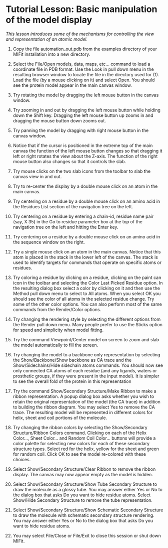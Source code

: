 # Tutorial Lesson:  Basic manipulation of the model display #

_This lesson introduces some of the mechanisms for controlling the view and representation of an atomic model._

1. Copy the file automation\_out.pdb from the examples directory of your MIFit installation into a new directory.

2. Select the File/Open models, data, maps, etc... command to load a coordinate file in PDB format. Use the Look in pull down menu in the resulting browser window to locate the file in the directory used for (1). Load the file (by a mouse clicking on it) and select Open. You should see the protein model appear in the main canvas window.

3. Try rotating the model by dragging the left mouse button in the canvas window.

4. Try zooming in and out by dragging the left mouse button while holding down the Shift key. Dragging the left mouse button up zooms in and dragging the mouse button down zooms out.

5. Try panning the model by dragging with right mouse button in the canvas window.

6. Notice that if the cursor is positioned in the extreme top of the main canvas the function of the left mouse button changes so that dragging it left or right rotates the view about the Z-axis. The function of the right mouse button also changes so that it controls the slab.

7. Try mouse clicks on the two slab icons from the toolbar to slab the canvas view in and out.

8. Try to re-center the display by a double mouse click on an atom in the main canvas.

9. Try centering on a residue by a double mouse click on an amino acid in the Residues List section of the navigation tree on the left.

10. Try centering on a residue by entering a chain-id, residue name pair (say, X 35) in the Go to residue parameter box at the top of the navigation tree on the left and hitting the Enter key.

11. Try centering on a residue by a double mouse click on an amino acid in the sequence window on the right.

12. Try a single mouse click on an atom in the main canvas. Notice that this atom is placed in the stack in the lower left of the canvas. The stack is used to identify targets for commands that operate on specific atoms or residues.

13. Try coloring a residue by clicking on a residue, clicking on the paint can icon in the toolbar and selecting the Color Last Picked Residue option. In the resulting dialog box select a color by clicking on it and then use the Method pull down menu to select to All atoms. When you select OK you should see the color of all atoms in the selected residue change. Try some of the other color options. You can also perform most of the same commands from the Render/Color options.

14. Try changing the rendering style by selecting the different options from the Render pull down menu. Many people prefer to use the Sticks option for speed and simplicity when model fitting.

15. Try the command Viewpoint/Center model on screen to zoom and slab the model automatically to fill the screen.

16. Try changing the model to a backbone only representation by selecting the Show/Backbone/Show backbone as CA trace and the Show/Sidechains/Hide sidechain atoms commands. You should now see only connected CA atoms of each residue (and any ligands, waters or prosthetic groups, if they were present in the input model). It is simpler to see the overall fold of the protein in this representation

17. Try the command Show/Secondary Structure/Make Ribbon to make a ribbon representation. A popup dialog box asks whether you wish to retain the original representation of the model (the CA trace) in addition to building the ribbon diagram. You may select Yes to remove the CA trace. The resulting model will be represented in different colors for helix, sheet and coil portions of the molecule.

18. Try changing the ribbon colors by selecting the Show/Secondary Structure/Ribbon Colors command. Clicking on each of the Helix Color..., Sheet Color... and Random Coil Color... buttons will provide a color palette for selecting new colors for each of these secondary structure types. Select red for the helix, yellow for the sheet and green for random coil. Click OK to see the model re-colored with these choices.

19. Select Show/Secondary Structure/Clear Ribbon to remove the ribbon display. The canvas may now appear empty as the model is hidden.

20. Select Show/Secondary Structure/Show Tube Secondary Structure to draw the molecule as a glossy tube. You may answer either Yes or No to the dialog box that asks Do you want to hide residue atoms. Select Show/Hide Secondary Structure to remove the tube representation.

21. Select Show/Secondary Structure/Show Schematic Secondary Structure to draw the molecule with schematic secondary structure rendering. You may answer either Yes or No to the dialog box that asks Do you want to hide residue atoms.

22. You may select File/Close or File/Exit to close this session or shut down MIFit.